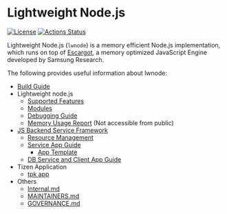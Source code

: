 # Lightweight Node.js

[![License](https://img.shields.io/badge/LICENSE-Apache%202-blue)](LICENSE)
[![Actions Status](https://github.com/Samsung/lwnode/actions/workflows/actions.yml/badge.svg)](https://github.com/Samsung/lwnode/actions)

Lightweight Node.js (`lwnode`) is a memory efficient Node.js implementation,
which runs on top of [Escargot](https://github.com/Samsung/escargot),
a memory optimized JavaScript Engine developed by Samsung Research.

The following provides useful information about lwnode:
* [Build Guide](docs/Build.md)
* Lightweight node.js
  - [Supported Features](docs/Spec.md)
  - [Modules](docs/lwnode-modules.md)
  - [Debugging Guide](docs/Debugger.md)
  - [Memory Usage Report](https://pages.github.sec.samsung.net/lws/lwnode-test-results) (Not accessible from public)
* [JS Backend Service Framework](docs/Framework.md)
  - [Resource Management](docs/lwnode.md)
  - [Service App Guide](docs/App-service.md)
    - [App Template](modules/apps/template/)
  - [DB Service and Client App Guide](docs/App-db-service.md)
* Tizen Application
  - [tpk app](docs/Tizen-tpk-app.md)
* Others
  - [Internal.md](docs/Internal.md)
  - [MAINTAINERS.md](MAINTAINERS.md)
  - [GOVERNANCE.md](GOVERNANCE.md)
